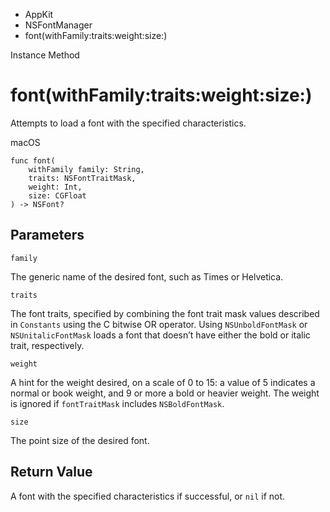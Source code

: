 

- AppKit
- NSFontManager
-  font(withFamily:traits:weight:size:) 

Instance Method

# font(withFamily:traits:weight:size:)

Attempts to load a font with the specified characteristics.

macOS

``` source
func font(
    withFamily family: String,
    traits: NSFontTraitMask,
    weight: Int,
    size: CGFloat
) -> NSFont?
```

## Parameters 

`family`  

The generic name of the desired font, such as Times or Helvetica.

`traits`  

The font traits, specified by combining the font trait mask values described in `Constants` using the C bitwise OR operator. Using `NSUnboldFontMask` or `NSUnitalicFontMask` loads a font that doesn’t have either the bold or italic trait, respectively.

`weight`  

A hint for the weight desired, on a scale of 0 to 15: a value of 5 indicates a normal or book weight, and 9 or more a bold or heavier weight. The weight is ignored if `fontTraitMask` includes `NSBoldFontMask`.

`size`  

The point size of the desired font.

## Return Value

A font with the specified characteristics if successful, or `nil` if not.

